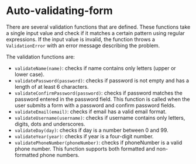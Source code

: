 # Auto-validating-form

There are several validation functions that are defined. These functions take a single input value and check if it matches a certain pattern using regular expressions. If the input value is invalid, the function throws a ``ValidationError`` with an error message describing the problem.

The validation functions are:

- ``validateName(name)``: checks if name contains only letters (upper or lower case).
- ``validatePassword(password)``: checks if password is not empty and has a length of at least 6 characters.
- ``validateConfirmPassword(password)``: checks if password matches the password entered in the password field. This function is called when the user submits a form with a password and confirm password fields.
- ``validateEmail(email)``: checks if email has a valid email format.
- ``validateUsername(username)``: checks if username contains only letters, digits, dots and underscores.
- ``validateDay(day)``: checks if day is a number between 0 and 99.
- ``validateYear(year)``: checks if year is a four-digit number.
- ``validatePhoneNumber(phoneNumber)``: checks if phoneNumber is a valid phone number. This function supports both formatted and non-formatted phone numbers.
